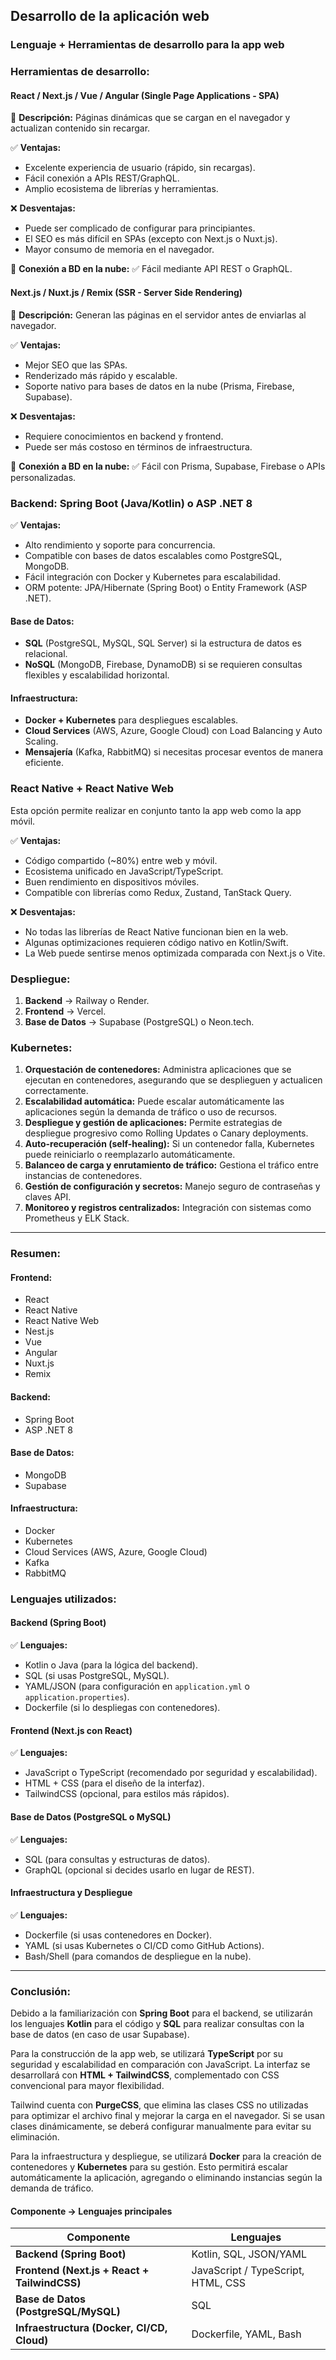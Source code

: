 ## Desarrollo de la aplicación web
### Lenguaje + Herramientas de desarrollo para la app web

### Herramientas de desarrollo:

#### React / Next.js / Vue / Angular (Single Page Applications - SPA)
🔹 **Descripción:**
Páginas dinámicas que se cargan en el navegador y actualizan contenido sin recargar.

✅ **Ventajas:**
- Excelente experiencia de usuario (rápido, sin recargas).
- Fácil conexión a APIs REST/GraphQL.
- Amplio ecosistema de librerías y herramientas.

❌ **Desventajas:**
- Puede ser complicado de configurar para principiantes.
- El SEO es más difícil en SPAs (excepto con Next.js o Nuxt.js).
- Mayor consumo de memoria en el navegador.

🔗 **Conexión a BD en la nube:** ✅ Fácil mediante API REST o GraphQL.

#### Next.js / Nuxt.js / Remix (SSR - Server Side Rendering)
🔹 **Descripción:**
Generan las páginas en el servidor antes de enviarlas al navegador.

✅ **Ventajas:**
- Mejor SEO que las SPAs.
- Renderizado más rápido y escalable.
- Soporte nativo para bases de datos en la nube (Prisma, Firebase, Supabase).

❌ **Desventajas:**
- Requiere conocimientos en backend y frontend.
- Puede ser más costoso en términos de infraestructura.

🔗 **Conexión a BD en la nube:** ✅ Fácil con Prisma, Supabase, Firebase o APIs personalizadas.

### Backend: Spring Boot (Java/Kotlin) o ASP .NET 8

✅ **Ventajas:**
- Alto rendimiento y soporte para concurrencia.
- Compatible con bases de datos escalables como PostgreSQL, MongoDB.
- Fácil integración con Docker y Kubernetes para escalabilidad.
- ORM potente: JPA/Hibernate (Spring Boot) o Entity Framework (ASP .NET).

#### Base de Datos:
- **SQL** (PostgreSQL, MySQL, SQL Server) si la estructura de datos es relacional.
- **NoSQL** (MongoDB, Firebase, DynamoDB) si se requieren consultas flexibles y escalabilidad horizontal.

#### Infraestructura:
- **Docker + Kubernetes** para despliegues escalables.
- **Cloud Services** (AWS, Azure, Google Cloud) con Load Balancing y Auto Scaling.
- **Mensajería** (Kafka, RabbitMQ) si necesitas procesar eventos de manera eficiente.

### React Native + React Native Web
Esta opción permite realizar en conjunto tanto la app web como la app móvil.

✅ **Ventajas:**
- Código compartido (~80%) entre web y móvil.
- Ecosistema unificado en JavaScript/TypeScript.
- Buen rendimiento en dispositivos móviles.
- Compatible con librerías como Redux, Zustand, TanStack Query.

❌ **Desventajas:**
- No todas las librerías de React Native funcionan bien en la web.
- Algunas optimizaciones requieren código nativo en Kotlin/Swift.
- La Web puede sentirse menos optimizada comparada con Next.js o Vite.

### Despliegue:
1. **Backend** → Railway o Render.
2. **Frontend** → Vercel.
3. **Base de Datos** → Supabase (PostgreSQL) o Neon.tech.

### Kubernetes:
1. **Orquestación de contenedores:** Administra aplicaciones que se ejecutan en contenedores, asegurando que se desplieguen y actualicen correctamente.
2. **Escalabilidad automática:** Puede escalar automáticamente las aplicaciones según la demanda de tráfico o uso de recursos.
3. **Despliegue y gestión de aplicaciones:** Permite estrategias de despliegue progresivo como Rolling Updates o Canary deployments.
4. **Auto-recuperación (self-healing):** Si un contenedor falla, Kubernetes puede reiniciarlo o reemplazarlo automáticamente.
5. **Balanceo de carga y enrutamiento de tráfico:** Gestiona el tráfico entre instancias de contenedores.
6. **Gestión de configuración y secretos:** Manejo seguro de contraseñas y claves API.
7. **Monitoreo y registros centralizados:** Integración con sistemas como Prometheus y ELK Stack.

---

### **Resumen:**

#### **Frontend:**
- React
- React Native
- React Native Web
- Nest.js
- Vue
- Angular
- Nuxt.js
- Remix

#### **Backend:**
- Spring Boot
- ASP .NET 8

#### **Base de Datos:**
- MongoDB
- Supabase

#### **Infraestructura:**
- Docker
- Kubernetes
- Cloud Services (AWS, Azure, Google Cloud)
- Kafka
- RabbitMQ

### **Lenguajes utilizados:**

#### **Backend (Spring Boot)**
✅ **Lenguajes:**
- Kotlin o Java (para la lógica del backend).
- SQL (si usas PostgreSQL, MySQL).
- YAML/JSON (para configuración en `application.yml` o `application.properties`).
- Dockerfile (si lo despliegas con contenedores).

#### **Frontend (Next.js con React)**
✅ **Lenguajes:**
- JavaScript o TypeScript (recomendado por seguridad y escalabilidad).
- HTML + CSS (para el diseño de la interfaz).
- TailwindCSS (opcional, para estilos más rápidos).

#### **Base de Datos (PostgreSQL o MySQL)**
✅ **Lenguajes:**
- SQL (para consultas y estructuras de datos).
- GraphQL (opcional si decides usarlo en lugar de REST).

#### **Infraestructura y Despliegue**
✅ **Lenguajes:**
- Dockerfile (si usas contenedores en Docker).
- YAML (si usas Kubernetes o CI/CD como GitHub Actions).
- Bash/Shell (para comandos de despliegue en la nube).

---

### **Conclusión:**
Debido a la familiarización con **Spring Boot** para el backend, se utilizarán los lenguajes **Kotlin** para el código y **SQL** para realizar consultas con la base de datos (en caso de usar Supabase).

Para la construcción de la app web, se utilizará **TypeScript** por su seguridad y escalabilidad en comparación con JavaScript. La interfaz se desarrollará con **HTML + TailwindCSS**, complementado con CSS convencional para mayor flexibilidad.

Tailwind cuenta con **PurgeCSS**, que elimina las clases CSS no utilizadas para optimizar el archivo final y mejorar la carga en el navegador. Si se usan clases dinámicamente, se deberá configurar manualmente para evitar su eliminación.

Para la infraestructura y despliegue, se utilizará **Docker** para la creación de contenedores y **Kubernetes** para su gestión. Esto permitirá escalar automáticamente la aplicación, agregando o eliminando instancias según la demanda de tráfico.

#### **Componente → Lenguajes principales**

| Componente | Lenguajes |
|------------|----------------------------|
| **Backend (Spring Boot)** | Kotlin, SQL, JSON/YAML |
| **Frontend (Next.js + React + TailwindCSS)** | JavaScript / TypeScript, HTML, CSS |
| **Base de Datos (PostgreSQL/MySQL)** | SQL |
| **Infraestructura (Docker, CI/CD, Cloud)** | Dockerfile, YAML, Bash |
